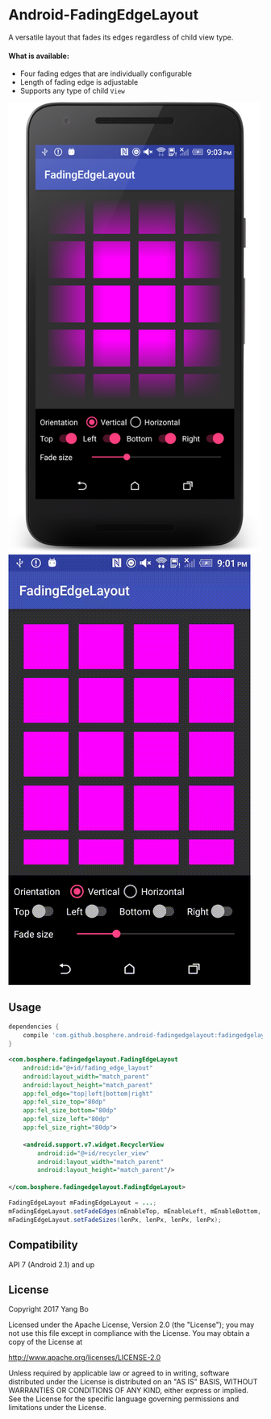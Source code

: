 
Android-FadingEdgeLayout
============================

A versatile layout that fades its edges regardless of child view type.

#### What is available:
* Four fading edges that are individually configurable
* Length of fading edge is adjustable
* Supports any type of child `View`

<img src="./art/screenshot.png" width="500">

<img src="./art/anim.gif" width="480">

Usage
-----
```gradle
dependencies {
    compile 'com.github.bosphere.android-fadingedgelayout:fadingedgelayout:1.0.0'
}
```

```xml
<com.bosphere.fadingedgelayout.FadingEdgeLayout
    android:id="@+id/fading_edge_layout"
    android:layout_width="match_parent"
    android:layout_height="match_parent"
    app:fel_edge="top|left|bottom|right"
    app:fel_size_top="80dp"
    app:fel_size_bottom="80dp"
    app:fel_size_left="80dp"
    app:fel_size_right="80dp">

    <android.support.v7.widget.RecyclerView
        android:id="@+id/recycler_view"
        android:layout_width="match_parent"
        android:layout_height="match_parent"/>

</com.bosphere.fadingedgelayout.FadingEdgeLayout>
```

```java
FadingEdgeLayout mFadingEdgeLayout = ...;
mFadingEdgeLayout.setFadeEdges(mEnableTop, mEnableLeft, mEnableBottom, mEnableRight);
mFadingEdgeLayout.setFadeSizes(lenPx, lenPx, lenPx, lenPx);
```

Compatibility
-------------

API 7 (Android 2.1) and up

License
-------

Copyright 2017 Yang Bo

Licensed under the Apache License, Version 2.0 (the "License");
you may not use this file except in compliance with the License.
You may obtain a copy of the License at

   http://www.apache.org/licenses/LICENSE-2.0

Unless required by applicable law or agreed to in writing, software
distributed under the License is distributed on an "AS IS" BASIS,
WITHOUT WARRANTIES OR CONDITIONS OF ANY KIND, either express or implied.
See the License for the specific language governing permissions and
limitations under the License.